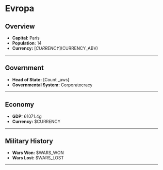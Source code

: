 # Evropa

## Overview

- **Capital:** Paris
- **Population:** 14
- **Currency:** [$CURRENCY] ($CURRENCY_ABV)

---

## Government

- **Head of State:** [Count _aws]
- **Governmental System:** Corporatocracy

---

## Economy

- **GDP:** 61071.4g
- **Currency:** $CURRENCY

---

## Military History

- **Wars Won:** $WARS_WON
- **Wars Lost:** $WARS_LOST

---

